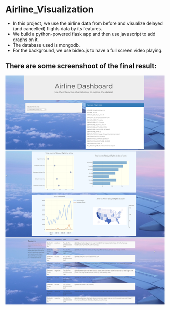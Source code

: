 # Airline_Visualization
- In this project, we use the airline data from before and visualize delayed (and cancelled) flights data by its features. 
- We build a python-powered flask app and then use javascript to add graphs on it. 
- The database used is mongodb. 
- For the background, we use bideo.js to have a full screen video playing. 

## There are some screenshoot of the final result:
![app1](images/app1.png)
![app2](images/app2.png)
![app3](images/app3.png)
